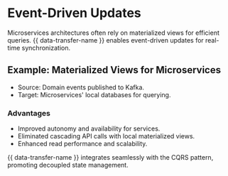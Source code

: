 # Event-Driven Updates

Microservices architectures often rely on materialized views for efficient queries. {{ data-transfer-name }}  enables event-driven updates for real-time synchronization.

## Example: Materialized Views for Microservices
- Source: Domain events published to Kafka.
- Target: Microservices' local databases for querying.

### Advantages
- Improved autonomy and availability for services.
- Eliminated cascading API calls with local materialized views.
- Enhanced read performance and scalability.

{{ data-transfer-name }}  integrates seamlessly with the CQRS pattern, promoting decoupled state management.
